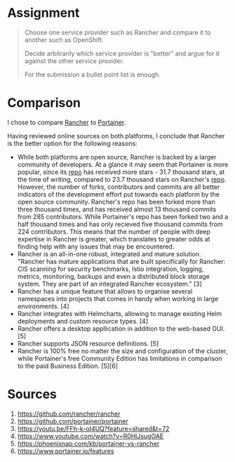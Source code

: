 # Assignment

> Choose one service provider such as Rancher and compare it to another such as OpenShift.
> 
> Decide arbitrarily which service provider is "better" and argue for it against the other service provider.
> 
> For the submission a bullet point list is enough.

# Comparison

I chose to compare [Rancher](https://www.rancher.com/) to [Portainer](https://www.portainer.io/).

Having reviewed online sources on both platforms, I conclude that Rancher is the better option for the following reasons:

- While both platforms are open source, Rancher is backed by a larger community of developers. At a glance it may seem that Portainer is more popular, since its [repo](https://github.com/portainer/portainer) has received more stars - 31.7 thousand stars, at the time of writing, compared to 23.7 thousand stars on Rancher's [repo](https://github.com/rancher/rancher). However, the number of forks, contributors and commits are all better indicators of the development effort put towards each platform by the open source community. Rancher's repo has been forked more than three thousand times, and has received almost 13 thousand commits from 285 contributors. While Portainer's repo has been forked two and a half thousand times and has only recieved five thousand commits from 224 contributors. This means that the number of people with deep expertise in Rancher is greater, which translates to greater odds at finding help with any issues that may be encountered.
- Rancher is an all-in-one robust, integrated and mature solution. "Rancher has mature applications that are built specifically for Rancher: CIS scanning for security benchmarks, Istio integration, logging, metrics, monitoring, backups and even a distributed block storage system. They are part of an integrated Rancher ecosystem." [3]
- Rancher has a unique feature that allows to organise several namespaces into projects that comes in handy when working in large environments. [4]
- Rancher integrates with Helmcharts, allowing to manage existing Helm deployments and custom resource types. [4]
- Rancher offers a desktop appllication in addition to the web-based GUI. [5]
- Rancher supports JSON resource definitions. [5]
- Rancher is 100% free no matter the size and configuration of the cluster, while Portainer's free Community Edition has limitations in comparison to the paid Business Edition. [5][6]

# Sources

1. https://github.com/rancher/rancher
2. https://github.com/portainer/portainer
3. https://youtu.be/FFh-k-oI4UQ?feature=shared&t=72
4. https://www.youtube.com/watch?v=R0HlJsugOAE
5. https://phoenixnap.com/kb/portainer-vs-rancher
6. https://www.portainer.io/features